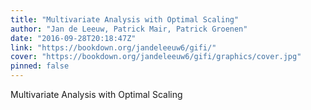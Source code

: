 ```yaml
---
title: "Multivariate Analysis with Optimal Scaling"
author: "Jan de Leeuw, Patrick Mair, Patrick Groenen"
date: "2016-09-28T20:18:47Z"
link: "https://bookdown.org/jandeleeuw6/gifi/"
cover: "https://bookdown.org/jandeleeuw6/gifi/graphics/cover.jpg"
pinned: false
---
```


Multivariate Analysis with Optimal Scaling
